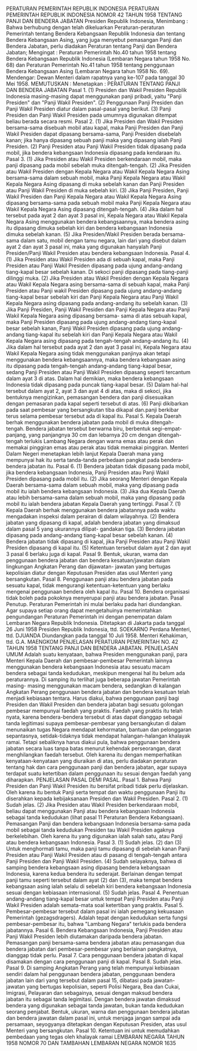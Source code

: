  PERATURAN PEMERINTAH REPUBLIK INDONESIA PERATURAN PEMERINTAH REPUBLIK INDONESIA NOMOR 42 TAHUN 1958 TENTANG PANJI DAN BENDERA JABATAN Presiden Republik Indonesia,
Menimbang :
 Bahwa berhubung dengan telah dikeluarkan Peraturan-peraturan Pemerintah tentang Bendera Kebangsaan Republik Indonesia dan tentang Bendera Kebangsaan Asing, yang juga menyebut pemasangan Panji dan Bendera Jabatan, perlu diadakan Peraturan tentang Panji dan Bendera Jabatan;
Mengingat :
 Peraturan Pemerintah No.40 tahun 1958 tentang Bendera Kebangsaan Republik Indonesia (Lembaran Negara tahun 1958 No. 68) dan Peraturan Pemerintah No.41 tahun 1958 tentang penggunaan Bendera Kebangsaan Asing (Lembaran Negara tahun 1958 No. 69). Mendengar: Dewan Menteri dalam rapatnya yang ke-107 pada tanggal 30 Mei 1958.
MEMUTUSKAN :
 Menetapkan : PERATURAN TENTANG PANJI DAN BENDERA JABATAN Pasal 1.
(1) Presiden dan Wakil Presiden Republik Indonesia masing-masing dapat menggunakan panji pribadi, yaitu "Panji Presiden" dan "Panji Wakil Presiden".
(2) Penggunaan Panji Presiden dan Panji Wakil Presiden diatur dalam pasal-pasal yang berikut.
(3) Panji Presiden dan Panji Wakil Presiden pada umumnya digunakan ditempat beliau berada secara resmi. Pasal 2.
(1) Jika Presiden dan Wakil Presiden bersama-sama disebuah mobil atau kapal, maka Panji Presiden dan Panji Wakil Presiden dapat dipasang bersama-sama, Panji Presiden disebelah kanan; jika hanya dipasang sebuah panji maka yang dipasang ialah Panji Presiden.
(2) Panji Presiden atau Panji Wakil Presiden tidak dipasang pada mobil, jika bendera kebangsaan Indonesia dipasang pada kendaraan itu. Pasal 3.
(1) Jika Presiden atau Wakil Presiden berkendaraan mobil, maka panji dipasang pada mobil sebelah muka ditengah-tengah.
(2) Jika Presiden atau Wakil Presiden dengan Kepala Negara atau Wakil Kepala Negara Asing bersama-sama dalam sebuah mobil, maka Panji Kepala Negara atau Wakil Kepala Negara Asing dipasang di muka sebelah kanan dan Panji Presiden atau Panji Wakil Presiden di muka sebelah kiri.
(3) Jika Panji Presiden, Panji Wakil Presiden dan Panji Kepala Negara atau Wakil Kepala Negara Asing dipasang bersama-sama pada sebuah mobil maka Panji Kepala Negara atau Wakil Kepala Negara Asing dipasang ditengah-tengah.
(4) Jika dalam hal tersebut pada ayat 2 dan ayat 3 pasal ini, Kepala Negara atau Wakil Kepala Negara Asing menggunakan bendera kebangsaannya, maka bendera asing itu dipasang dimuka sebelah kiri dan bendera kebangsaan Indonesia dimuka sebelah kanan.
(5) Jika Presiden/Wakil Presiden berada bersama-sama dalam satu, mobil dengan tamu negara, lain dari yang disebut dalam ayat 2 dan ayat 3 pasal ini, maka yang digunakan hanyalah Panji Presiden/Panji Wakil Presiden atau bendera kebangsaan Indonesia. Pasal 4.
(1) Jika Presiden atau Wakil Presiden ada di sebuah kapal, maka Panji Presiden atau Panji Wakil Presiden dipasang pada ujung andang-andang tiang-kapal besar sebelah kanan. Di sekoci panji dipasang pada tiang-panji dilinggi muka.
(2) Jika Presiden atau Wakil Presiden dengan Kepala Negara atau Wakil Kepala Negara asing bersama-sama di sebuah kapal, maka Panji Presiden atau Panji wakil Presiden dipasang pada ujung andang-andang tiang-kapal besar sebelah kiri dan Panji Kepala Negara atau Panji Wakil Kepala Negara asing dipasang pada andang-andang itu sebelah kanan.
(3) Jika Panji Presiden, Panji Wakil Presiden dan Panji Kepala Negara atau Panji Wakil Kepala Negara asing dipasang bersama- sama di atas sebuah kapal, maka Panji Presiden dipasang pada ujung andang-andang tiang-kapal besar sebelah kanan, Panji Wakil Presiden dipasang pada ujung andang-andang tiang-kapal itu sebelah kiri dan Panji Kepala Negara atau Wakil Kepala Negara asing dipasang pada tengah-tengah andang-andang itu.
(4) Jika dalam hal tersebut pada ayat 2 dan ayat 3 pasal ini, Kepala Negara atau Wakil Kepala Negara asing tidak menggunakan panjinya akan tetapi menggunakan bendera kebangsaannya, maka bendera kebangsaan asing itu dipasang pada tengah-tengah andang-andang tiang-kapal besar, sedang Panji Presiden atau Panji Wakil Presiden dipasang seperti tercantum dalam ayat 3 di atas. Dalam hal demikian, maka bendera kebangsaan Indonesia tidak dipasang pada puncak tiang-kapal besar.
(5) Dalam hal-hal tersebut dalam ayat 2, ayat 3 dan ayat 4 di atas, maka di sekoci, jika bentuknya mengizinkan, pemasangan bendera dan panji disesuaikan dengan pemasaran pada kapal seperti tersebut di atas.
(6) Panji dikibarkan pada saat pembesar yang bersangkutan tiba dikapal dan.panji berkibar terus selama pembesar tersebut ada di kapal itu. Pasal 5. Kepala Daerah berhak menggunakan bendera jabatan pada mobil di muka ditengah-tengah. Bendera jabatan tersebut berwarna biru, berbentuk segi-empat-panjang, yang panjangnya 30 cm dan lebarnya 20 cm dengan ditengah-tengah terlukis Lambang Negara dengan warna emas atau perak dan memakai pinggiran emas atau perak atau tidak memakai pinggiran. Menteri Dalam Negeri menetapkan lebih lanjut Kepala Daerah mana yang mempunyai hak itu serta tanda-tanda perbedaan pangkat pada bendera-bendera jabatan itu. Pasal 6.
(1) Bendera jabatan tidak dipasang pada mobil, jika bendera kebangsaan Indonesia, Panji Presiden atau Panji Wakil Presiden dipasang pada mobil itu.
(2) Jika seorang Menteri dengan Kepala Daerah bersama-sama dalam sebuah mobil, maka yang dipasang pada mobil itu ialah bendera kebangsaan Indonesia.
(3) Jika dua Kepala Daerah atau lebih bersama-sama dalam sebuah mobil, maka yang dipasang pada mobil itu ialah bendera jabatan Kepala Daerah yang tertinggi. Pasal 7.
(1) Kepala Daerah berhak menggunakan bendera jabatannya pada waktu mengadakan inspeksi dalam perairan di dalam wilayahnya.
(2) Bendera jabatan yang dipasang di kapal, adalah bendera jabatan yang dimaksud dalam pasal 5 yang ukurannya dilipat- gandakan tiga.
(3) Bendera jabatan dipasang pada andang-andang tiang-kapal besar sebelah kanan.
(4) Bendera jabatan tidak dipasang di kapal, jika Panji Presiden atau Panji Wakil Presiden dipasang di kapal itu.
(5) Ketentuan tersebut dalam ayat 2 dan ayat 3 pasal 6 berlaku juga di kapal. Pasal 9. Bentuk, ukuran, wama dan penggunaan bendera jabatan dan bendera kesatuan/jawatan dalam lingkungan Angkatan Perang dan dijawatan- jawatan yang bertugas kepolisian diatur dengan Keputusan Presiden atas usul Menteri yang bersangkutan. Pasal 8. Penggunaan panji atau bendera jabatan pada sesuatu kapal, tidak mengurangi ketentuan-ketentuan yang berlaku mengenai penggunaan bendera oleh kapal itu. Pasal 10. Bendera organisasi tidak boleh pada pokoknya menyerupai panji atau bendera jabatan. Pasal Penutup. Peraturan Pemerintah ini mulai berlaku pada hari diundangkan. Agar supaya setiap orang dapat mengetahuinya memerintahkan pengundangan Peraturan Pemerintah ini dengan penempatan dalam Lembaran Negara Republik Indonesia. Ditetapkan di Jakarta pada tanggal 26 Juni 1958 Presiden Republik Indonesia, ttd. SOEKARNO Perdana Menteri, ttd. DJUANDA Diundangkan pada tanggal 10 Juli 1958. Menteri Kehakiman, ttd. G.A. MAENGKOM PENJELASAN PERATURAN PEMERINTAH NO. 42 TAHUN 1958 TENTANG PANJI DAN BENDERA JABATAN. PENJELASAN UMUM Adalah suatu kenyataan, bahwa Presiden menggunakan panji, para Menteri Kepala Daerah dan pembesar-pembesar Pemerintah lainnya menggunakan bendera kebangsaan Indonesia atau sesuatu macam bendera sebagai tanda kedudukan, meskipun mengenai hal itu belum ada peraturannya. Di samping itu terlihat juga beberapa jawatan Pemerintah masing- masing menggunakan macam bendera, sedangkan di kalangan Angkatan Perang penggunaan bendera jabatan dan bendera kesatuan telah menjadi kebiasaan tentara. Harus diakui, bahwa penggunaan panji bagi Presiden dan Wakil Presiden dan bendera jabatan bagi sesuatu golongan pembesar mempunyai faedah yang praktis. Faedah yang praktis itu telah nyata, karena bendera-bendera tersebut di atas dapat dianggap sebagai tanda legitimasi supaya pembesar-pembesar yang bersangkutan di dalam menunaikan tugas Negara mendapat kehormatan, bantuan dan pelonggaran sepantasnya, setidak-tidaknya tidak mendapat halangan-halangan khalayak ramai. Tetapi sebaliknya harus diakui pula, bahwa penggunaan bendera jabatan secara luas tanpa batas menurut kehendak perseorangan, darat menghilangkan faedah tersebut. Oleh karena itu dengan memperhatikan kenyataan-kenyataan yang diuraikan di atas, perlu diadakan peraturan tentang hak dan cara penggunaan panji dan bendera jabatan, agar supaya terdapat suatu ketertiban dalam penggunaan itu sesuai dengan faedah yang diharapkan. PENJELASAN PASAL DEMI PASAL. Pasal 1. Bahwa Panji Presiden dan Panji Wakil Presiden itu bersifat pribadi tidak perlu dijelaskan. Oleh karena itu bentuk Panji serta tempat dan waktu penggunaan Panji itu diserahkan kepada kebijaksanaan Presiden dan Wakil Presiden. Pasal 2. (1) Sudah jelas.
(2) Jika Presiden atau Wakil Presiden berkendaraan mobil, beliau dapat menggunakan Panji atau bendera kebangsaan Indonesia sebagai tanda kedudukan (lihat pasal 11 Peraturan Bendera Kebangsaan). Pemasangan Panji dan bendera kebangsaan Indonesia bersama-sama pada mobil sebagai tanda kedudukan Presiden tau Wakil Presiden agaknya berkelebihan. Oleh karena itu yang digunakan ialah salah satu, atau Panji atau bendera kebangsaan Indonesia. Pasal 3. (1) Sudah jelas.
(2) dan (3) Untuk menghormati tamu, maka panji tamu dipasang di sebelah kanan Panji Presiden atau Panji Wakil Presiden atau di pasang di tengah-tengah antara Panji Presiden dan Panji Wakil Presiden.
(4) Sudah selayaknya, bahwa di samping bendera kebangsaan asing dipasang bendera kebangsaan Indonesia, karena kedua bendera itu sederajat. Berlainan dengan tempat panji tamu seperti tersebut dalam ayat (2) dan (3), maka tempat bendera kebangsaan asing ialah selalu di sebelah kiri bendera kebangsaan Indonesia sesuai dengan kebiasaan internasional.
(5) Sudah jelas. Pasal 4. Penentuan andang-andang tiang-kapal besar untuk tempat Panji Presiden atau Panji Wakil Presiden adalah semata-mata soal ketertiban yang praktis. Pasal 5. Pembesar-pembesar tersebut dalam pasal ini ialah pemegang kekuasaan Pemerintah (gezagsdragers). Adalah tepat dengan kedudukan serta fungsi pembesar-pembesar itu, bahwa "Lambang Negara" terlukis pada bendera jabatannya. Pasal 6. Bendera Kebangsaan Indonesia, Panji Presiden atau Panji Wakil Presiden lebih diutamakan daripada bendera jabatan. Pemasangan panji bersama-sama bendera jabatan atau pemasangan dua bendera jabatan dari pembesar-pembesar yang berlainan pangkatnya, dianggap tidak perlu. Pasal 7. Cara penggunaan bendera jabatan di kapal disamakan dengan cara penggunaan panji di kapal. Pasal 8. Sudah jelas. Pasal 9. Di samping Angkatan Perang yang telah mempunyai kebiasaan sendiri dalam hal penggunaan bendera jabatan, penggunaan bendera jabatan lain dari yang tersebut dalam pasal 15, dibatasi pada jawatan-jawatan yang bertugas kepolisian, seperti Polisi Negara, Bea dan Cukai, Imigrasi, Pelayaran dan sebagainya, sesuai dengan maksud bendera jabatan itu sebagai tanda legimitasi. Dengan bendera jawatan dimaksud bendera yang digunakan sebagai tanda jawatan, bukan tanda kedudukan seorang penjabat. Bentuk, ukuran, warna dan penggunaan bendera jabatan dan bendera jawatan dalam pasal ini, untuk menjaga jangan sampai ada persamaan, seyogyanya ditetapkan dengan Keputusan Presiden, atas usul Menteri yang bersangkutan. Pasal 10. Ketentuan ini untuk memudahkan pembedaan yang tegas oleh khalayak ramai LEMBARAN NEGARA TAHUN 1958 NOMOR 70 DAN TAMBAHAN LEMBARAN NEGARA NOMOR 1635